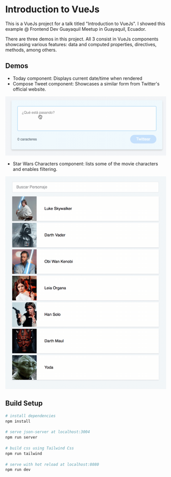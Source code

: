 # Introduction to VueJs

This is a VueJs project for a talk titled "Introduction to VueJs". 
I showed this example @ Frontend Dev Guayaquil Meetup in Guayaquil, Ecuador.

There are three demos in this project. All 3 consist in VueJs components showcasing various features:
data and computed properties, directives, methods, among others.

## Demos
 
- Today component: Displays current date/time when rendered
- Compose Tweet component: Showcases a similar form from Twitter's official website.

![Compose Tweet](demos/compose-tweet.gif)

- Star Wars Characters component: lists some of the movie characters and enables filtering.

![Star Wars Characters](demos/star-wars-characters.gif)


## Build Setup

``` bash
# install dependencies
npm install

# serve json-server at localhost:3004
npm run server

# build css using Tailwind Css
npm run tailwind

# serve with hot reload at localhost:8080
npm run dev
```
